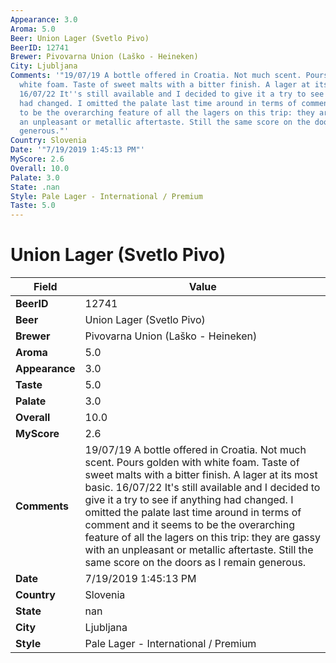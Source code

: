 ```yaml
---
Appearance: 3.0
Aroma: 5.0
Beer: Union Lager (Svetlo Pivo)
BeerID: 12741
Brewer: Pivovarna Union (Laško - Heineken)
City: Ljubljana
Comments: '"19/07/19 A bottle offered in Croatia. Not much scent. Pours golden with
  white foam. Taste of sweet malts with a bitter finish. A lager at its most basic.
  16/07/22 It''s still available and I decided to give it a try to see if anything
  had changed. I omitted the palate last time around in terms of comment and it seems
  to be the overarching feature of all the lagers on this trip: they are gassy with
  an unpleasant or metallic aftertaste. Still the same score on the doors as I remain
  generous."'
Country: Slovenia
Date: '"7/19/2019 1:45:13 PM"'
MyScore: 2.6
Overall: 10.0
Palate: 3.0
State: .nan
Style: Pale Lager - International / Premium
Taste: 5.0
---
```


# Union Lager (Svetlo Pivo)

| Field         | Value |
|---------------|-------|
| **BeerID** | 12741 |
| **Beer** | Union Lager (Svetlo Pivo) |
| **Brewer** | Pivovarna Union (Laško - Heineken) |
| **Aroma** | 5.0 |
| **Appearance** | 3.0 |
| **Taste** | 5.0 |
| **Palate** | 3.0 |
| **Overall** | 10.0 |
| **MyScore** | 2.6 |
| **Comments** | 19/07/19 A bottle offered in Croatia. Not much scent. Pours golden with white foam. Taste of sweet malts with a bitter finish. A lager at its most basic. 16/07/22 It's still available and I decided to give it a try to see if anything had changed. I omitted the palate last time around in terms of comment and it seems to be the overarching feature of all the lagers on this trip: they are gassy with an unpleasant or metallic aftertaste. Still the same score on the doors as I remain generous. |
| **Date** | 7/19/2019 1:45:13 PM |
| **Country** | Slovenia |
| **State** | nan |
| **City** | Ljubljana |
| **Style** | Pale Lager - International / Premium |
